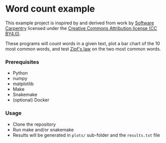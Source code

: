 # Word count example

This example project is inspired by and derived from
work by [Software Carpentry](http://software-carpentry.org) licensed under the
[Creative Commons Attribution license (CC BY4.0)](https://creativecommons.org/licenses/by/4.0/).

These programs will count words in a given text, plot a bar chart of the 10 most common words, 
and test [Zipf's law](https://en.wikipedia.org/wiki/Zipf%27s_law) on the two most common words.

### Prerequisites

* Python 
* numpy
* matplotlib
* Make
* Snakemake
* (optional) Docker

### Usage

* Clone the repository
* Run make and/or snakemake
* Results will be generated in `plots/` sub-folder and the `results.txt` file
 